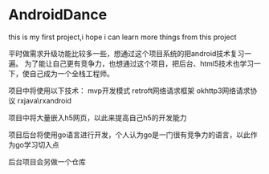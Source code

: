 # AndroidDance
this is my first project,i hope i can learn more things from this project

平时做需求升级功能比较多一些，想通过这个项目系统的把android技术复习一遍。
为了能让自己更有竞争力，也想通过这个项目，把后台、html5技术也学习一下，使自己成为一个全栈工程师。

项目中将使用以下技术：
mvp开发模式
retroft网络请求框架
okhttp3网络请求协议
rxjava\rxandroid

项目中将大量嵌入h5网页，以此来提高自己h5的开发能力

项目后台将使用go语言进行开发，个人认为go是一门很有竞争力的语言，以此作为go学习切入点


后台项目会另做一个仓库
